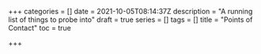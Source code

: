 +++
categories = []
date = 2021-10-05T08:14:37Z
description = "A running list of things to probe into"
draft = true
series = []
tags = []
title = "Points of Contact"
toc = true

+++
